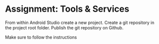 # Assignment: Tools & Services

From within Android Studio create a new project. Create a git repository in the project root folder. Publish the git repository on Github.

Make sure to follow the instructions




